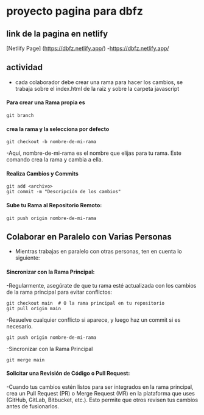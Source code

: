 # proyecto pagina para dbfz

##  link de la pagina en netlify
[Netlify Page] (https://dbfz.netlify.app/)
-https://dbfz.netlify.app/

## actividad

- cada colaborador debe crear una rama para hacer los cambios, se trabaja sobre el index.html de la raiz y sobre la carpeta javascript


#### Para crear una Rama propia es

```
git branch

```

#### crea la rama y la selecciona por defecto
```
git checkout -b nombre-de-mi-rama

```

-Aquí, nombre-de-mi-rama es el nombre que elijas para tu rama. Este comando crea la rama y cambia a ella.

#### Realiza Cambios y Commits

```
git add <archivo>
git commit -m "Descripción de los cambios"
```

#### Sube tu Rama al Repositorio Remoto:

```
git push origin nombre-de-mi-rama
```

## Colaborar en Paralelo con Varias Personas
- Mientras trabajas en paralelo con otras personas, ten en cuenta lo siguiente:
#### Sincronizar con la Rama Principal:

-Regularmente, asegúrate de que tu rama esté actualizada con los cambios de la rama principal para evitar conflictos:

```
git checkout main  # O la rama principal en tu repositorio
git pull origin main
```
-Resuelve cualquier conflicto si aparece, y luego haz un commit si es necesario.
```
git push origin nombre-de-mi-rama

```

-Sincronizar con la Rama Principal
```
git merge main
```

#### Solicitar una Revisión de Código o Pull Request:
-Cuando tus cambios estén listos para ser integrados en la rama principal, crea un Pull Request (PR) o Merge Request (MR) en la plataforma que uses (GitHub, GitLab, Bitbucket, etc.). Esto permite que otros revisen tus cambios antes de fusionarlos.



